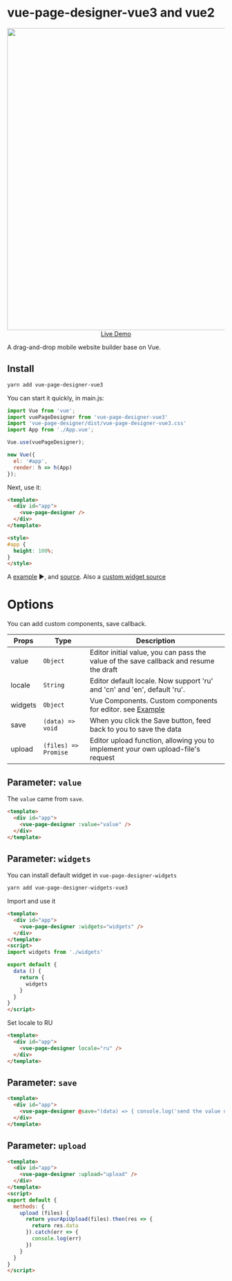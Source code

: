 # vue-page-designer-vue3 and vue2

<p align="center">
  <a href="https://ASVVIZIT.github.io/vue-page-designer-vue3/" target="_blank">
    <img src="screen.png" width="700px">
    <br>
    Live Demo
  </a>
</p>

A drag-and-drop mobile website builder base on Vue.

## Install

```bash
yarn add vue-page-designer-vue3
```

You can start it quickly, in main.js:

```js
import Vue from 'vue';
import vuePageDesigner from 'vue-page-designer-vue3'
import 'vue-page-designer/dist/vue-page-designer-vue3.css'
import App from './App.vue';

Vue.use(vuePageDesigner);

new Vue({
  el: '#app',
  render: h => h(App)
});
```

Next, use it:

```html
<template>
  <div id="app">
    <vue-page-designer />
  </div>
</template>

<style>
#app {
  height: 100%;
}
</style>
```

A [example](https://ASVVIZIT.github.io/vue-page-designer-vue3/) ▶️, and [source](./example/). Also a [custom widget source](./example/widgets)

# Options

You can add custom components, save callback.

| Props | Type | Description |
| -------- | -------- | -------- |
| value | `Object` | Editor initial value, you can pass the value of the save callback and resume the draft |
| locale | `String` | Editor default locale. Now support 'ru' and 'cn' and 'en', default 'ru'. |
| widgets | `Object` | Vue Components. Custom components for editor. see [Example](https://github.com/ASVVIZIT/vue-page-designer-widgets-vue3/blob/master/src/index.js) |
| save | `(data) => void` | When you click the Save button, feed back to you to save the data |
| upload | `(files) => Promise` | Editor upload function, allowing you to implement your own upload-file's request |

## Parameter: `value`

The `value` came from `save`.

```html
<template>
  <div id="app">
    <vue-page-designer :value="value" />
  </div>
</template>
```

## Parameter: `widgets`

You can install default widget in `vue-page-designer-widgets`

```bash
yarn add vue-page-designer-widgets-vue3
```

Import and use it

```html
<template>
  <div id="app">
    <vue-page-designer :widgets="widgets" />
  </div>
</template>
<script>
import widgets from './widgets'

export default {
  data () {
    return {
      widgets
    }
  }
}
</script>
```

Set locale to RU

```html
<template>
  <div id="app">
    <vue-page-designer locale="ru" />
  </div>
</template>
```

## Parameter: `save`

```html
<template>
  <div id="app">
    <vue-page-designer @save="(data) => { console.log('send the value data to your server', data) }" />
  </div>
</template>
```

## Parameter: `upload`

```html
<template>
  <div id="app">
    <vue-page-designer :upload="upload" />
  </div>
</template>
<script>
export default {
  methods: {
    upload (files) {
      return yourApiUpload(files).then(res => {
        return res.data
      }).catch(err => {
        console.log(err)
      })
    }
  }
}
</script>
```
